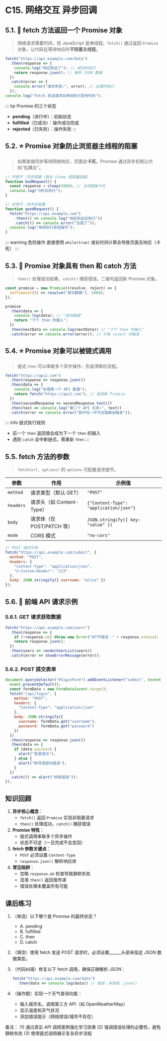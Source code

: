 # C15. 网络交互 异步回调

## 5.1. 🌟 fetch 方法返回一个 Promise 对象

> 网络请求需要时间，但 JavaScript 是单线程。`fetch()` 通过返回 `Promise` 对象，让代码在等待响应时**不阻塞主线程**。

```javascript
fetch("https://api.example.com/data")
  .then(response => {
    console.log("响应到达了"); // 成功时执行
    return response.json(); // 解析 JSON 数据
  })
  .catch(error => {
    console.error("请求失败:", error); // 出错时执行
  });
console.log("fetch 发送请求后继续执行其他代码");
```

::: tip Promise 的三个状态
- **pending**（进行中）：初始状态
- **fulfilled**（已成功）：操作成功完成
- **rejected**（已失败）：操作失败
:::

## 5.2. ⭐ Promise 对象防止浏览器主线程的阻塞

> 如果直接同步等待网络响应，页面会**卡死**。Promise 通过异步机制让代码“松耦合”。

```javascript
// 坏例子：同步阻塞（假设 sleep 是阻塞函数）
function badRequest() {
  const response = sleep(5000); // 主线程被卡住
  console.log("5秒后执行");
}

// 好例子：异步非阻塞
function goodRequest() {
  fetch("https://api.example.com")
    .then(() => console.log("响应到达后执行"))
    .catch(() => console.error("出错了"));
  console.log("继续执行其他操作");
}
```

::: warning 危险操作
直接使用 `while(true)` 或长时间计算会导致页面无响应（卡死）
:::

## 5.3. 🌟 Promise 对象具有 then 和 catch 方法

> `then()` 处理成功结果，`catch()` 捕获错误。二者均返回新 Promise 对象。

```javascript
const promise = new Promise((resolve, reject) => {
  setTimeout(() => resolve("成功数据"), 1000);
});

promise
  .then(data => {
    console.log(data); // "成功数据"
    return "下个 then 的输入";
  })
  .then(nextData => console.log(nextData)) // "下个 then 的输入"
  .catch(error => console.error(error)); // 只有 reject 时触发
```

## 5.4. ⭐ Promise 对象可以被链式调用

> 链式 `then` 可以串联多个异步操作，形成清晰的流程。

```javascript
fetch("https://api1.com")
  .then(response => response.json())
  .then(data => {
    console.log("处理第一个 API 数据");
    return fetch("https://api2.com"); // 返回新 Promise
  })
  .then(secondResponse => secondResponse.text())
  .then(text => console.log("第二个 API 文本:", text))
  .catch(error => console.error("链中任一环节出错都会触发"));
```

::: info 链式执行规则
- 前一个 `then` 返回值会成为下一个 `then` 的输入
- 遇到 `catch` 会中断链式，需重新 `then`
:::

## 5.5. fetch 方法的参数

> `fetch(url, options)` 的 `options` 可配置请求细节。

| 参数          | 作用                          | 示例值                          |
|---------------|-------------------------------|---------------------------------|
| `method`      | 请求类型（默认 GET）          | `"POST"`                        |
| `headers`     | 请求头（如 Content-Type）     | `{"Content-Type": "application/json"}` |
| `body`        | 请求体（仅 POST/PATCH 等）    | `JSON.stringify({ key: "value" })` |
| `mode`        | CORS 模式                     | `"no-cors"`                     |

```javascript
// POST 请求示例
fetch("https://api.example.com/submit", {
  method: "POST",
  headers: {
    "Content-Type": "application/json",
    "X-Custom-Header": "123"
  },
  body: JSON.stringify({ username: "alice" })
});
```

## 5.6. 🌟 前端 API 请求示例

### 5.6.1. GET 请求获取数据

```javascript
fetch("https://api.example.com/users")
  .then(response => {
    if (!response.ok) throw new Error("HTTP错误：" + response.status);
    return response.json();
  })
  .then(users => renderUserList(users))
  .catch(error => showErrorMessage(error));
```

### 5.6.2. POST 提交表单

```javascript
document.querySelector("#loginForm").addEventListener("submit", (event) => {
  event.preventDefault();
  const formData = new FormData(event.target);
  fetch("/api/login", {
    method: "POST",
    headers: {
      "Content-Type": "application/json"
    },
    body: JSON.stringify({
      username: formData.get("username"),
      password: formData.get("password")
    })
  })
  .then(response => response.json())
  .then(data => {
    if (data.success) {
      alert("登录成功");
    } else {
      alert("账号或密码错误");
    }
  })
  .catch(() => alert("网络错误"));
});
```

## 知识回顾

1. **异步核心概念**：
   - `fetch()` 返回 `Promise` 实现非阻塞请求
   - `then()` 处理成功，`catch()` 捕获错误
2. **Promise 特性**：
   - 链式调用串联多个异步操作
   - 状态不可逆（一旦完成不会变回）
3. **fetch 参数关键点**：
   - `POST` 必须设置 `Content-Type`
   - `response.json()` 解析响应体
4. **常见陷阱**：
   - 忽略 `response.ok` 检查导致静默失败
   - 混淆 `then()` 返回值传递
   - 错误处理未覆盖所有可能

## 课后练习

1. （单选）以下哪个是 Promise 的最终状态？
   - A. pending
   - B. fulfilled
   - C. then
   - D. catch

2. （填空）使用 fetch 发送 POST 请求时，必须设置______头部来指定 JSON 数据类型。

3. （代码纠错）修复以下 fetch 调用，确保正确解析 JSON：
   ```javascript
   fetch("https://api.example.com/data")
     .then(data => console.log(data)) // 错误：未调用 .json()
   ```

4. （操作题）实现一个天气查询功能：
   - 输入城市名，调用第三方 API（如 OpenWeatherMap）
   - 显示温度和天气状况
   - 添加错误提示（网络错误/城市不存在）

备注：
(1) 通过真实 API 调用案例强化学习效果
(2) 强调错误处理的必要性，避免静默失败
(3) 使用链式调用展示复杂异步流程
